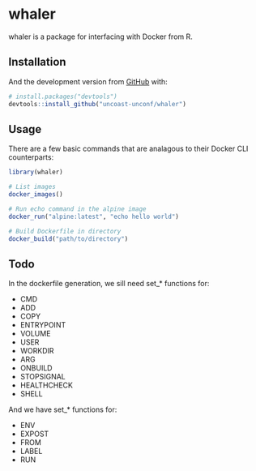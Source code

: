 
<!-- README.md is generated from README.Rmd. Please edit that file -->

# whaler

<!-- badges: start -->

<!-- badges: end -->

whaler is a package for interfacing with Docker from
R.

## Installation

<!-- You can install the released version of whaler from [CRAN](https://CRAN.R-project.org) with: -->

<!-- ``` r -->

<!-- install.packages("whaler") -->

<!-- ``` -->

And the development version from [GitHub](https://github.com/) with:

``` r
# install.packages("devtools")
devtools::install_github("uncoast-unconf/whaler")
```

## Usage

There are a few basic commands that are analagous to their Docker CLI
counterparts:

``` r
library(whaler)

# List images
docker_images()

# Run echo command in the alpine image
docker_run("alpine:latest", "echo hello world")

# Build Dockerfile in directory
docker_build("path/to/directory")
```

## Todo

In the dockerfile generation, we sill need set\_\* functions for:

  - CMD
  - ADD
  - COPY
  - ENTRYPOINT
  - VOLUME
  - USER
  - WORKDIR
  - ARG
  - ONBUILD
  - STOPSIGNAL
  - HEALTHCHECK
  - SHELL

And we have set\_\* functions
for:

  - ENV
  - EXPOST
  - FROM
  - LABEL
  - RUN

<!-- ## Example -->

<!-- This is a basic example which shows you how to solve a common problem: -->

<!-- ```{r example} -->

<!-- library(whaler) -->

<!-- ## basic example code -->

<!-- ``` -->

<!-- What is special about using `README.Rmd` instead of just `README.md`? You can include R chunks like so: -->

<!-- ```{r cars} -->

<!-- summary(cars) -->

<!-- ``` -->

<!-- You'll still need to render `README.Rmd` regularly, to keep `README.md` up-to-date. -->

<!-- You can also embed plots, for example: -->

<!-- ```{r pressure, echo = FALSE} -->

<!-- plot(pressure) -->

<!-- ``` -->

<!-- In that case, don't forget to commit and push the resulting figure files, so they display on GitHub! -->
